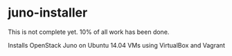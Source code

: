 juno-installer
==============
This is not complete yet. 10% of all work has been done.

Installs OpenStack Juno on Ubuntu 14.04 VMs using VirtualBox and Vagrant
